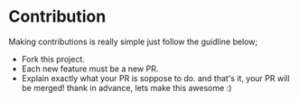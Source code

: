 # Contribution
Making contributions is really simple just follow the guidline below;

- Fork this project.
- Each new feature must be a new PR.
- Explain exactly what your PR is soppose to do.
and that's it, your PR will be merged! thank in advance, lets make this awesome :)
